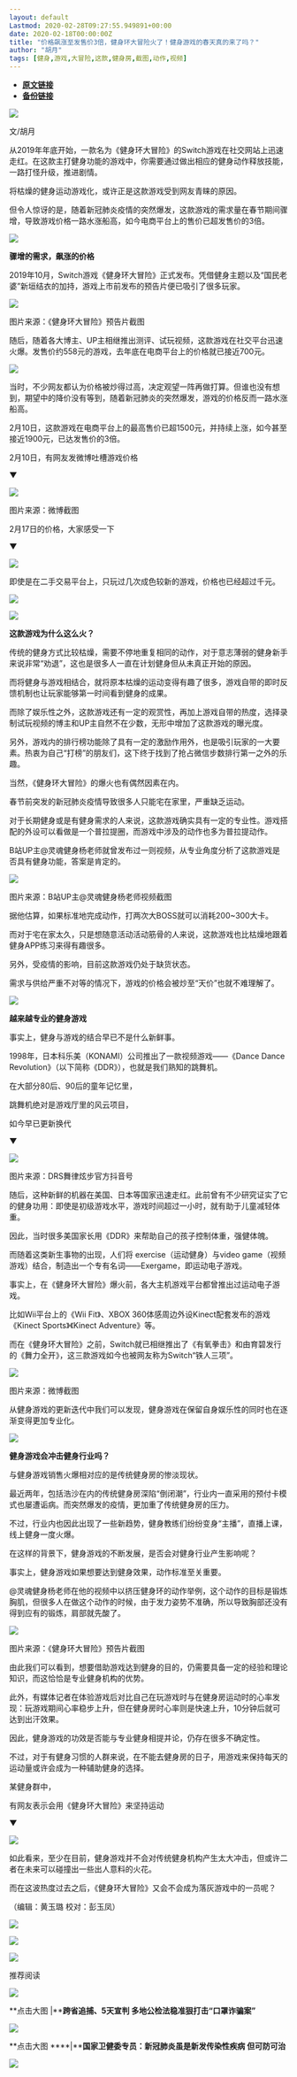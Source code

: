 ```yaml
---
layout: default
Lastmod: 2020-02-28T09:27:55.949891+00:00
date: 2020-02-18T00:00:00Z
title: "价格飙涨至发售价3倍，健身环大冒险火了！健身游戏的春天真的来了吗？"
author: "胡月"
tags: [健身,游戏,大冒险,这款,健身房,截图,动作,视频]
---
```


* [**原文链接**](http://mp.weixin.qq.com/s?__biz=MjA5NTMyOTMwMQ==&mid=2651970815&idx=1&sn=7d839a8df5189b872ded6c6b7044d46a&chksm=4f3ebb8578493293b5af70e897509e55ce180c4fc51d4b5a193e4b13c324b33b0691638518c5#rd)
* [**备份链接**](http://archive.is/A4uu4)


![](/images/post/5fdb3f87f44cf8ae08d41ad1e0b84841.jpg)

文/胡月

从2019年年底开始，一款名为《健身环大冒险》的Switch游戏在社交网站上迅速走红。在这款主打健身功能的游戏中，你需要通过做出相应的健身动作释放技能，一路打怪升级，推进剧情。

将枯燥的健身运动游戏化，或许正是这款游戏受到网友青睐的原因。

但令人惊讶的是，随着新冠肺炎疫情的突然爆发，这款游戏的需求量在春节期间骤增，导致游戏价格一路水涨船高，如今电商平台上的售价已超发售价的3倍。

![](/images/post/bc3576ff279d80264ac4f6d7a60432f9.jpg)

**骤增的需求，飙涨的价格**

2019年10月，Switch游戏《健身环大冒险》正式发布。凭借健身主题以及“国民老婆”新垣结衣的加持，游戏上市前发布的预告片便已吸引了很多玩家。

![](/images/post/f04f7df9dfa3072dbe22695966da48d0.jpg)

图片来源：《健身环大冒险》预告片截图

随后，随着各大博主、UP主相继推出测评、试玩视频，这款游戏在社交平台迅速火爆。发售价约558元的游戏，去年底在电商平台上的价格就已接近700元。

![](/images/post/1d33405583eadf877534de06450da6f4.jpg)

当时，不少网友都认为价格被炒得过高，决定观望一阵再做打算。但谁也没有想到，期望中的降价没有等到，随着新冠肺炎的突然爆发，游戏的价格反而一路水涨船高。

2月10日，这款游戏在电商平台上的最高售价已超1500元，并持续上涨，如今甚至接近1900元，已达发售价的3倍。

2月10日，有网友发微博吐槽游戏价格

▼

![](/images/post/9654e6350f162e0d474f5f5966c52f16.jpg)

图片来源：微博截图

2月17日的价格，大家感受一下

▼

![](/images/post/66aaed0395e4f72ea2d639fe63323e0c.jpg)

即使是在二手交易平台上，只玩过几次成色较新的游戏，价格也已经超过千元。

![](/images/post/c5450020d729c25af18106106e0af93e.jpg)

![](/images/post/bc3576ff279d80264ac4f6d7a60432f9.jpg)

**这款游戏为什么这么火？**

传统的健身方式比较枯燥，需要不停地重复相同的动作，对于意志薄弱的健身新手来说非常“劝退”，这也是很多人一直在计划健身但从未真正开始的原因。

而将健身与游戏相结合，就将原本枯燥的运动变得有趣了很多，游戏自带的即时反馈机制也让玩家能够第一时间看到健身的成果。

而除了娱乐性之外，这款游戏还有一定的观赏性，再加上游戏自带的热度，选择录制试玩视频的博主和UP主自然不在少数，无形中增加了这款游戏的曝光度。

另外，游戏内的排行榜功能除了具有一定的激励作用外，也是吸引玩家的一大要素。热衷为自己“打榜”的朋友们，这下终于找到了抢占微信步数排行第一之外的乐趣。

当然，《健身环大冒险》的爆火也有偶然因素在内。

春节前突发的新冠肺炎疫情导致很多人只能宅在家里，严重缺乏运动。

对于长期健身或是有健身需求的人来说，这款游戏确实具有一定的专业性。游戏搭配的外设可以看做是一个普拉提圈，而游戏中涉及的动作也多为普拉提动作。

B站UP主@灵魂健身杨老师就曾发布过一则视频，从专业角度分析了这款游戏是否具有健身功能，答案是肯定的。

![](/images/post/5cd0810c8c07637cfff060a3f03e0efb.jpg)

图片来源：B站UP主@灵魂健身杨老师视频截图

据他估算，如果标准地完成动作，打两次大BOSS就可以消耗200~300大卡。

而对于宅在家太久，只是想随意活动活动筋骨的人来说，这款游戏也比枯燥地跟着健身APP练习来得有趣很多。

另外，受疫情的影响，目前这款游戏仍处于缺货状态。

需求与供给严重不对等的情况下，游戏的价格会被炒至“天价”也就不难理解了。

![](/images/post/bc3576ff279d80264ac4f6d7a60432f9.jpg)

**越来越专业的健身游戏**

事实上，健身与游戏的结合早已不是什么新鲜事。

1998年，日本科乐美（KONAMI）公司推出了一款视频游戏——《Dance Dance Revolution》（以下简称《DDR》），也就是我们熟知的跳舞机。

在大部分80后、90后的童年记忆里，

跳舞机绝对是游戏厅里的风云项目，

如今早已更新换代

▼

![](/images/post/732d8e30351786751cfdf762ffd388cb.jpg)

图片来源：DRS舞律炫步官方抖音号

随后，这种新鲜的机器在美国、日本等国家迅速走红。此前曾有不少研究证实了它的健身功用：即使是初级游戏水平，游戏时间超过一小时，就有助于儿童减轻体重。

因此，当时很多美国家长用《DDR》来帮助自己的孩子控制体重，强健体魄。

而随着这类新生事物的出现，人们将 exercise（运动健身）与video game（视频游戏）结合，制造出一个专有名词——Exergame，即运动电子游戏。

事实上，在《健身环大冒险》爆火前，各大主机游戏平台都曾推出过运动电子游戏。

比如Wii平台上的《Wii Fit》、XBOX 360体感周边外设Kinect配套发布的游戏《Kinect Sports》《Kinect Adventure》等。

而在《健身环大冒险》之前，Switch就已相继推出了《有氧拳击》和由育碧发行的《舞力全开》，这三款游戏如今也被网友称为Switch“铁人三项”。

![](/images/post/23c07c375543b6d85eb864fcda6337b4.jpg)

图片来源：微博截图

从健身游戏的更新迭代中我们可以发现，健身游戏在保留自身娱乐性的同时也在逐渐变得更加专业化。

![](/images/post/bc3576ff279d80264ac4f6d7a60432f9.jpg)

**健身游戏会冲击健身行业吗？**

与健身游戏销售火爆相对应的是传统健身房的惨淡现状。

最近两年，包括浩沙在内的传统健身房深陷“倒闭潮”，行业内一直采用的预付卡模式也屡遭诟病。而突然爆发的疫情，更加重了传统健身房的压力。

不过，行业内也因此出现了一些新趋势，健身教练们纷纷变身“主播”，直播上课，线上健身一度火爆。

在这样的背景下，健身游戏的不断发展，是否会对健身行业产生影响呢？

事实上，健身游戏如果想要达到健身效果，动作标准至关重要。

@灵魂健身杨老师在他的视频中以挤压健身环的动作举例，这个动作的目标是锻炼胸肌，但很多人在做这个动作的时候，由于发力姿势不准确，所以导致胸部还没有得到应有的锻炼，肩部就先酸了。

![](/images/post/b58d8d451cc3fe4ba34da1c6b2168acd.jpg)

图片来源：《健身环大冒险》预告片截图

由此我们可以看到，想要借助游戏达到健身的目的，仍需要具备一定的经验和理论知识，而这恰恰是专业健身机构的优势。

此外，有媒体记者在体验游戏后对比自己在玩游戏时与在健身房运动时的心率发现：玩游戏期间心率稳步上升，但在健身房时心率则是快速上升，10分钟后就可达到出汗效果。

因此，健身游戏的功效是否能与专业健身相提并论，仍存在很多不确定性。

不过，对于有健身习惯的人群来说，在不能去健身房的日子，用游戏来保持每天的运动量或许会成为一种辅助健身的选择。

某健身群中，

有网友表示会用《健身环大冒险》来坚持运动

▼

![](/images/post/4d72fdf176c455a63417c0067a6c44eb.jpg)

如此看来，至少在目前，健身游戏并不会对传统健身机构产生太大冲击，但或许二者在未来可以碰撞出一些出人意料的火花。

而在这波热度过去之后，《健身环大冒险》又会不会成为落灰游戏中的一员呢？

（编辑：黄玉璐 校对：彭玉凤）

[![](/images/post/aa73eda3cc6c8de22b03f6f379c8c839.jpg)](https://e.vhall.com/subject/view/130232786)  

![](/images/post/47c0e574ea27ef847e2a66a4f04d1784.jpg)

  

![](/images/post/43b7a57fd045be64890b8526d60a1277.jpg)

推荐阅读

[![](/images/post/d646f8b4b299ded247227fc9a8ebb5c5.jpg)](http://mp.weixin.qq.com/s?__biz=MjA5NTMyOTMwMQ==&mid=2651970648&idx=1&sn=9d02cddb2554d2e0e09a53ba6f2a2e03&chksm=4f3ebb2278493234df10a6770791e1af45aa311ce2967f10c3161b3692fdb6f45a2543b2d92a&scene=21#wechat_redirect)

**点击大图 |****跨省追捕、5天宣判 多地公检法稳准狠打击“口罩诈骗案”**  

  

[![](/images/post/1fd5b9f5cb23c3a4f58186964b3fed3b.jpg)](http://mp.weixin.qq.com/s?__biz=MjA5NTMyOTMwMQ==&mid=2651970726&idx=1&sn=1836421a5203482488929ef06f99b150&chksm=4f3ebbdc784932cad5b5931d84ee04b778a712ea4fb329cc2787078fcb04fd5e062693b804c7&scene=21#wechat_redirect)

**点击大图 ****|****国家卫健委专员：新冠肺炎虽是新发传染性疾病 但可防可治**  

  

![](/images/post/f3501c0a0df0124df45b227b216c07a4.jpg)

